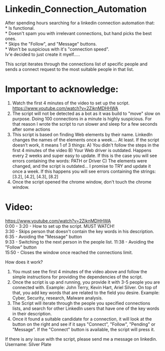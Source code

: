 # Linkedin_Connection_Automation
After spending hours searching for a linkedin connection automation that:  
     * Is functional.  
     * Doesn't spam you with irrelevant connections, but hand picks the best ones.  
     * Skips the "Follow", and "Message" buttons.  
     * Won't be suspicious with it's "connection speed".  
Iv'e decided to just create it myelf.....  

This script iterates through the connections list of specific people and sends a connect request to the most suitable people in that list.


# Important to acknowledge:
1. Watch the first 4 minutes of the video to set up the script. https://www.youtube.com/watch?v=2ZiknMDHHWA
2. The script will not be detected as a bot as it was build to "move" slow on purpose. 
   Doing 100 connections in a minute is highly suspicious. For that reason I wrote the script to run slower and sleep for a few seconds after some actions
3.  This script is based on finding Web elements by their name. LinkedIn changes the names of the elements once a week…. At least. 
    If the script doesn’t work, it means 1 of 3 things:
	        A) You didn't follow the steps in the first 4 minutes of the video
		      B) Your Web driver is outdated. Happens every 2 weeks and super easy to update. 
             If this is the case you will see errors containing the words: PATH or Driver 
          C) The elements were changed, and the script is outdated… I promise to TRY and update it once a week. 
             If this happens you will see errors containing the strings:  [3.2], [4.2], [4.3], [8.2]
4. Once the script opened the chrome window, don't touch the chrome window.


# Video:
https://www.youtube.com/watch?v=2ZiknMDHHWA  
0:00  -  3:20   -  How to set up the script. MUST WATCH!  
3:30  -  Skips person that doesn't contain the key words in his description.  
6:35  - Avoiding the "Message" button  
9:33  -  Switching to the next person in the people list. 
11:38 - Avoiding the "Follow" button  
15:50  -  Closes the window once reached the connections limit.  



How does it work?
1. You must see the first 4 minutes of the video above and follow the simple instructions for providing the dependencies of the script. 
2. Once the script is up and running, you provide it with 3-5 people you are connected with.
   Example: John Terry, Kevin Hart, Ariel Silver. 
   On top of that, you add key words that are related to the field you desire.
   Example:  Cyber, Security, research, Malware analysis. 
3. The Script will iterate through the people you specified connections lists, and search for other LinkedIn users that have one of the key words in their description.
4. Once it found a suitable candidate for a connection, it will look at the button on the right and see if it says "Connect", "Follow", "Pending" or "Message". If the "Connect"    button is available, the script will press it.



If there is any issue with the script, please send me a message on linkedin.  
Username:  Silver Plate

